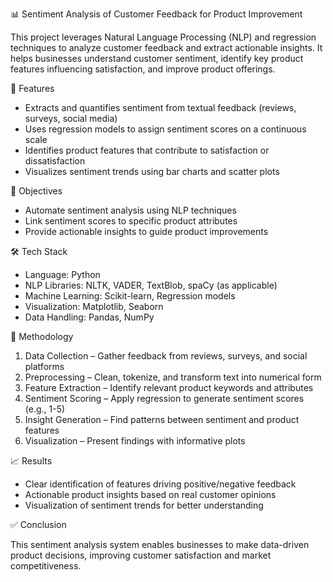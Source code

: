 📊 Sentiment Analysis of Customer Feedback for Product Improvement

This project leverages Natural Language Processing (NLP) and regression techniques to analyze customer feedback and extract actionable insights. It helps businesses understand customer sentiment, identify key product features influencing satisfaction, and improve product offerings.

📌 Features

- Extracts and quantifies sentiment from textual feedback (reviews, surveys, social media)
- Uses regression models to assign sentiment scores on a continuous scale
- Identifies product features that contribute to satisfaction or dissatisfaction
- Visualizes sentiment trends using bar charts and scatter plots

🎯 Objectives

- Automate sentiment analysis using NLP techniques  
- Link sentiment scores to specific product attributes  
- Provide actionable insights to guide product improvements  

🛠️ Tech Stack

- Language: Python  
- NLP Libraries: NLTK, VADER, TextBlob, spaCy (as applicable)  
- Machine Learning: Scikit-learn, Regression models  
- Visualization: Matplotlib, Seaborn  
- Data Handling: Pandas, NumPy  

🧪 Methodology

1. Data Collection – Gather feedback from reviews, surveys, and social platforms  
2. Preprocessing – Clean, tokenize, and transform text into numerical form  
3. Feature Extraction – Identify relevant product keywords and attributes  
4. Sentiment Scoring – Apply regression to generate sentiment scores (e.g., 1-5)  
5. Insight Generation – Find patterns between sentiment and product features  
6. Visualization – Present findings with informative plots  

📈 Results

- Clear identification of features driving positive/negative feedback  
- Actionable product insights based on real customer opinions  
- Visualization of sentiment trends for better understanding  

✅ Conclusion

This sentiment analysis system enables businesses to make data-driven product decisions, improving customer satisfaction and market competitiveness.  
